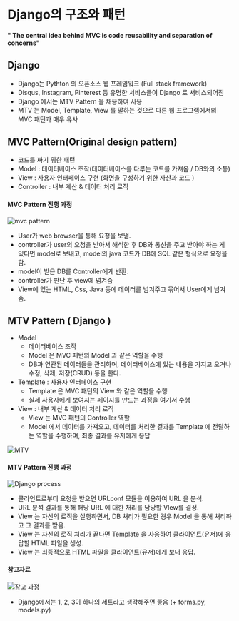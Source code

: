 # Django의 구조와 패턴

#### " The central idea behind MVC is code reusability and separation of concerns"



## Django

* Django는 Pythton 의 오픈소스 웹 프레임워크 (Full stack framework)
* Disqus, Instagram, Pinterest 등 유명한 서비스들이 Django 로 서비스되어짐
* Django 에서는 MTV Pattern 을 채용하여 사용
* MTV 는 Model, Template, View 를 말하는 것으로 다른 웹 프로그램에서의 MVC 패턴과 매우 유사



## MVC Pattern(Original design pattern)

* 코드를 짜기 위한 패턴
* Model : 데이터베이스 조작(데이터베이스를 다루는 코드를 가져옴 / DB와의 소통)
* View : 사용자 인터페이스 구현 (화면을 구성하기 위한 자산과 코드 )
* Controller : 내부 계산 & 데이터 처리 로직



#### MVC Pattern 진행 과정

![mvc pattern](https://user-images.githubusercontent.com/86338750/152672136-3d11184b-132c-4b2d-a54d-ac3ebcb648ae.PNG)

* User가 web browser을 통해 요청을 보냄.
* controller가 user의 요청을 받아서 해석한 후 DB와 통신을 주고 받아야 하는 게 있다면 model로 보내고, model의 java 코드가 DB에 SQL 같은 형식으로 요청을 함.
* model이 받은 DB를 Controller에게 반환.
* controller가 판단 후 view에 넘겨줌
* View에 있는 HTML, Css, Java 등에 데이터를 넘겨주고 묶어서 User에게 넘겨줌.



## MTV Pattern ( Django )

* Model 
  * 데이터베이스 조작
  * Model 은 MVC 패턴의 Model 과 같은 역할을 수행
  * DB과 연관된 데이터들을 관리하며, 데이터베이스에 있는 내용을 가지고 오거나 수정, 삭제, 저장(CRUD) 등을 한다.
* Template : 사용자 인터페이스 구현 
  * Template 은 MVC 패턴의 View 와 같은 역할을 수행
  * 실제 사용자에게 보여지는 페이지를 만드는 과정을 여기서 수행
* View : 내부 계산 & 데이터 처리 로직
  * View 는 MVC 패턴의 Controller 역할
  * Model 에서 데이터를 가져오고, 데이터를 처리한 결과를 Template 에 전달하는 역할을 수행하며, 최종 결과를 유저에게 응답

![MTV](https://user-images.githubusercontent.com/86338750/152672179-db2d8e7d-f8d0-4cb9-8fde-291296aed21d.PNG)



#### MTV Pattern 진행 과정

![Django process](https://user-images.githubusercontent.com/86338750/152672196-f3374176-8426-4abf-a183-854cd05c9613.PNG)

* 클라언트로부터 요청을 받으면 URLconf 모듈을 이용하여 URL 을 분석.
* URL 분석 결과를 통해 해당 URL 에 대한 처리를 담당할 VIew를 결정.
* View 는 자신의 로직을 실행하면서, DB 처리가 필요한 경우 Model 을 통해 처리하고 그 결과를 받음.
* View 는 자신의 로직 처리가 끝나면 Template 을 사용하여 클라이언트(유저)에 응답할 HTML 파일을 생성.
* View 는 최종적으로 HTML 파일을 클라이언트(유저)에게 보내 응답.



#### 참고자료

![장고 과정](https://user-images.githubusercontent.com/86338750/152672217-7596754d-4198-4dd0-809b-8b452aa6e4b6.PNG)

* Django에서는 1, 2, 3이 하나의 세트라고 생각해주면 좋음 (+ forms.py, models.py)
